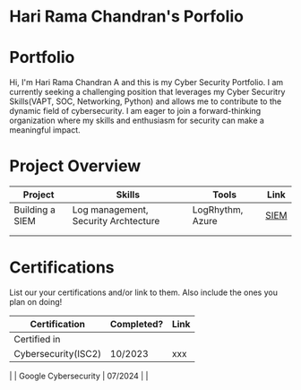 # Hari Rama Chandran's  Porfolio

# Portfolio

Hi, I'm Hari Rama Chandran A and this is my Cyber Security Portfolio. I am currently seeking a challenging position that leverages my Cyber Securitry Skills(VAPT, SOC, Networking, Python) and allows me to contribute to the dynamic field of cybersecurity. I am eager to join a forward-thinking organization where my skills and enthusiasm for security can make a meaningful impact.


# Project Overview 
|     Project     |                 Skills                |     Tools       |      Link       |
| --------------- | ------------------------------------- | --------------- | --------------- |
| Building a SIEM | Log management, Security Archtecture  | LogRhythm, Azure|  <a href="[https://google.com]https://github.com/iMentorYT/SIEM/tree/main">SIEM</a>   |
|                 |                                       |                 |                 |
|                 |                                       |                 |                 |


# Certifications 
List our your certifications and/or link to them. Also include the ones you plan on doing!

|     Certification     |               Completed?               |     Link       |
| --------------------  | -------------------------------------- | ---------------| 
| Certified in  
| Cybersecurity(ISC2)   |                10/2023                 |     xxx        | 
|
| Google Cybersecurity  |                07/2024                 |                |
